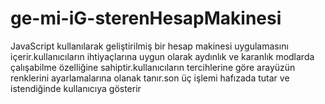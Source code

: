 # ge-mi-iG-sterenHesapMakinesi
JavaScript kullanılarak geliştirilmiş bir hesap makinesi uygulamasını içerir.kullanıcıların ihtiyaçlarına uygun olarak aydınlık ve karanlık modlarda çalışabilme özelliğine sahiptir.kullanıcıların tercihlerine göre arayüzün renklerini ayarlamalarına olanak tanır.son üç işlemi hafızada tutar ve istendiğinde kullanıcıya gösterir
